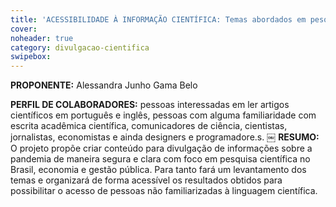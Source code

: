 ```yaml
---
title: 'ACESSIBILIDADE À INFORMAÇÃO CIENTÍFICA: Temas abordados em pesquisas realizadas sobre a COVID-19'
cover: 
noheader: true
category: divulgacao-cientifica
swipebox: 
---
```

  
**PROPONENTE:**
Alessandra Junho Gama Belo
    
**PERFIL DE COLABORADORES:**  pessoas interessadas em ler artigos científicos em português e inglês, pessoas com alguma familiaridade com escrita acadêmica científica, comunicadores de ciência, cientistas, jornalistas, economistas e ainda designers e programadore.s.
    ￼
**RESUMO:**
O projeto propõe criar conteúdo para divulgação de informações sobre a pandemia de maneira segura e clara com foco em pesquisa científica no Brasil, economia e gestão pública. Para tanto fará um levantamento dos temas e organizará de forma acessível os resultados obtidos para possibilitar o acesso de pessoas não familiarizadas à linguagem científica.